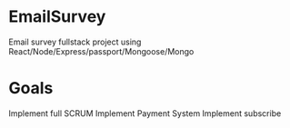 # EmailSurvey
Email survey fullstack project using React/Node/Express/passport/Mongoose/Mongo

# Goals
Implement full SCRUM
Implement Payment System
Implement subscribe

